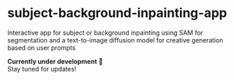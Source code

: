 # subject-background-inpainting-app
Interactive app for subject or background inpainting using SAM for segmentation and a text-to-image diffusion model for creative generation based on user prompts

**Currently under development** 🚧  
Stay tuned for updates!
